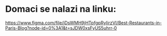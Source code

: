 # Domaci se nalazi na linku:
https://www.figma.com/file/jDsWMH9jHTpfgpRyIirzVI/Best-Restaurants-in-Paris-Blog?node-id=0%3A1&t=sJDW0xsFyUS5uhrr-0 

